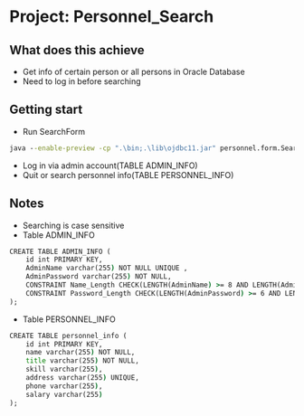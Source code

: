 # Project: Personnel_Search
## What does this achieve

- Get info of certain person or all persons in Oracle Database
- Need to log in before searching

## Getting start

- Run SearchForm
```cmd
java --enable-preview -cp ".\bin;.\lib\ojdbc11.jar" personnel.form.SearchForm
```
- Log in via admin account(TABLE ADMIN_INFO)
- Quit or search personnel info(TABLE PERSONNEL_INFO)

## Notes
- Searching is case sensitive
- Table ADMIN_INFO
```cmd
CREATE TABLE ADMIN_INFO (
    id int PRIMARY KEY,
    AdminName varchar(255) NOT NULL UNIQUE ,
    AdminPassword varchar(255) NOT NULL,
    CONSTRAINT Name_Length CHECK(LENGTH(AdminName) >= 8 AND LENGTH(AdminName) <= 20),
    CONSTRAINT Password_Length CHECK(LENGTH(AdminPassword) >= 6 AND LENGTH(AdminPassword) <= 15)
);
```
- Table PERSONNEL_INFO
```cmd
CREATE TABLE personnel_info (
    id int PRIMARY KEY,
    name varchar(255) NOT NULL,
    title varchar(255) NOT NULL, 
    skill varchar(255),
    address varchar(255) UNIQUE,
    phone varchar(255),
    salary varchar(255)
);
```